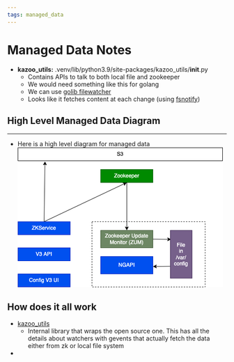 ```yaml
---
tags: managed_data
---
```


# Managed Data Notes

- **kazoo_utils:** .venv/lib/python3.9/site-packages/kazoo_utils/__init__.py
  - Contains APIs to talk to both local file and zookeeper
  - We would need something like this for golang
  - We can use [golib filewatcher](https://github.com/johnsiilver/golib/blob/master/filewatcher/local/local.go)
  - Looks like it fetches content at each change (using [fsnotify](https://levelup.gitconnected.com/how-to-watch-for-file-change-in-golang-4d1eaa3d2964))

## High Level Managed Data Diagram
---

- Here is a high level diagram for managed data
![](../../attachments/managed_data.png)

## How does it all work
- [kazoo_utils](https://phabricator.pinadmin.com/diffusion/KZU/repository/master/)
  - Internal library that wraps the open source one. This has all the details about watchers with gevents that actually fetch the data either from zk or local file system
-


